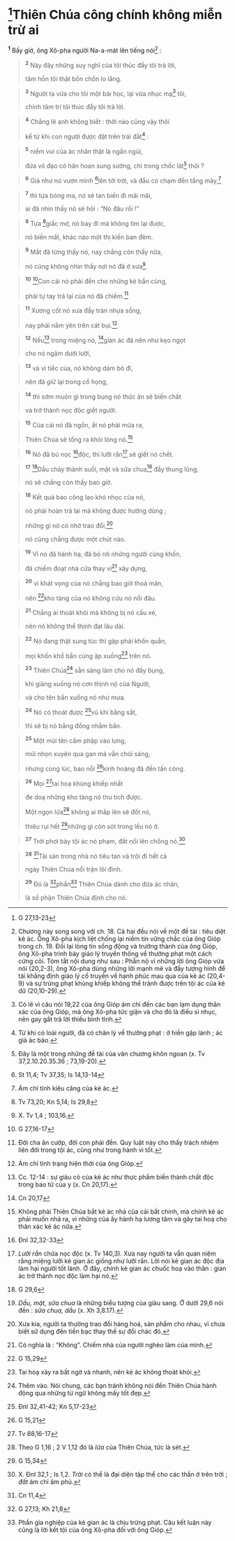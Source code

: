 # [^1*]Thiên Chúa công chính không miễn trừ ai
<sup><b>1</b></sup> Bấy giờ, ông Xô-pha người Na-a-mát lên tiếng nói[^1] :


> <sup><b>2</b></sup> Này đây những suy nghĩ của tôi thúc đẩy tôi trả lời,
> 
> tâm hồn tôi thật bồn chồn lo lắng.
>


> <sup><b>3</b></sup> Người ta vừa cho tôi một bài học, lại vừa nhục mạ[^2] tôi,
> 
> chính tâm trí tôi thúc đẩy tôi trả lời.
>


> <sup><b>4</b></sup> Chẳng lẽ anh không biết : thời nào cũng vậy thôi
> 
> kể từ khi con người được đặt trên trái đất[^3] :
>


> <sup><b>5</b></sup> niềm vui của ác nhân thật là ngắn ngủi,
> 
> đứa vô đạo có hân hoan sung sướng, chỉ trong chốc lát[^4] thôi ?
>


> <sup><b>6</b></sup> Giả như nó vươn mình [^2*]lên tới trời, và đầu có chạm đến tầng mây,[^5]
>


> <sup><b>7</b></sup> thì tựa bóng ma, nó sẽ tan biến đi mãi mãi,
> 
> ai đã nhìn thấy nó sẽ hỏi : “Nó đâu rồi !”
>


> <sup><b>8</b></sup> Tựa [^3*]giấc mơ, nó bay đi mà không tìm lại được,
> 
> nó biến mất, khác nào một thị kiến ban đêm.
>


> <sup><b>9</b></sup> Mắt đã từng thấy nó, nay chẳng còn thấy nữa,
> 
> nó cũng không nhìn thấy nơi nó đã ở xưa[^6].
>


> <sup><b>10</b></sup> [^4*]Con cái nó phải đền cho những kẻ bần cùng,
> 
> phải tự tay trả lại của nó đã chiếm.[^7]
>


> <sup><b>11</b></sup> Xương cốt nó xưa đầy tràn nhựa sống,
> 
> nay phải nằm yên trên cát bụi.[^8]
>


> <sup><b>12</b></sup> Nếu[^9] trong miệng nó, [^5*]gian ác đã nên như kẹo ngọt
> 
> cho nó ngậm dưới lưỡi,
>


> <sup><b>13</b></sup> và vì tiếc của, nó không dám bỏ đi,
> 
> nên đã giữ lại trong cổ họng,
>


> <sup><b>14</b></sup> thì sớm muộn gì trong bụng nó thức ăn sẽ biến chất
> 
> và trở thành nọc độc giết người.
>


> <sup><b>15</b></sup> Của cải nó đã ngốn, ắt nó phải mửa ra,
> 
> Thiên Chúa sẽ tống ra khỏi lòng nó.[^10]
>


> <sup><b>16</b></sup> Nó đã bú nọc [^6*]độc, thì lưỡi rắn[^11] sẽ giết nó chết.
>


> <sup><b>17</b></sup> [^7*]Dầu chảy thành suối, mật và sữa chua[^12] đầy thung lũng,
> 
> nó sẽ chẳng còn thấy bao giờ.
>


> <sup><b>18</b></sup> Kết quả bao công lao khó nhọc của nó,
> 
> nó phải hoàn trả lại mà không được hưởng dùng ;
> 
> những gì nó có nhờ trao đổi,[^13]
> 
> nó cũng chẳng được một chút nào.
>


> <sup><b>19</b></sup> Vì nó đã hành hạ, đã bỏ rơi những người cùng khốn,
> 
> đã chiếm đoạt nhà cửa thay vì[^14] xây dựng,
>


> <sup><b>20</b></sup> vì khát vọng của nó chẳng bao giờ thoả mãn,
> 
> nên [^8*]kho tàng của nó không cứu nó nổi đâu.
>


> <sup><b>21</b></sup> Chẳng ai thoát khỏi mà không bị nó cấu xé,
> 
> nên nó không thể thịnh đạt lâu dài.
>


> <sup><b>22</b></sup> Nó đang thật sung túc thì gặp phải khốn quẫn,
> 
> mọi khốn khổ bần cùng ập xuống[^15] trên nó.
>


> <sup><b>23</b></sup> Thiên Chúa[^16] sẵn sàng làm cho nó đầy bụng,
> 
> khi giáng xuống nó cơn thịnh nộ của Người,
> 
> và cho tên bắn xuống nó như mưa.
>


> <sup><b>24</b></sup> Nó có thoát được [^9*]vũ khí bằng sắt,
> 
> thì sẽ bị nỏ bằng đồng nhắm bắn.
>


> <sup><b>25</b></sup> Một mũi tên cắm phập vào lưng,
> 
> mũi nhọn xuyên qua gan mà vẫn chói sáng,
> 
> nhưng cùng lúc, bao nỗi [^10*]kinh hoàng đã đến tấn công.
>


> <sup><b>26</b></sup> Mọi [^11*]tai hoạ khủng khiếp nhất
> 
> đe doạ những kho tàng nó thu tích được.
> 
> Một ngọn lửa[^17] không ai thắp lên sẽ đốt nó,
> 
> thiêu rụi hết [^12*]những gì còn sót trong lều nó ở.
>


> <sup><b>27</b></sup> Trời phơi bày tội ác nó phạm, đất nổi lên chống nó.[^18]
>


> <sup><b>28</b></sup> [^13*]Tài sản trong nhà nó tiêu tan và trôi đi hết cả
> 
> ngày Thiên Chúa nổi trận lôi đình.
>


> <sup><b>29</b></sup> Đó là [^14*]phần[^19] Thiên Chúa dành cho đứa ác nhân,
> 
> là số phận Thiên Chúa định cho nó.
>

[^1]: Chương này song song với ch. 18. Cả hai đều nói về một đề tài : tiêu diệt kẻ ác. Ông Xô-pha kịch liệt chống lại niềm tin vững chắc của ông Gióp trong ch. 19. Đối lại lòng tin sống động và trưởng thành của ông Gióp, ông Xô-pha trình bày giáo lý truyền thống về thưởng phạt một cách cứng cỏi. Tóm tắt nội dung như sau : Phẫn nộ vì những lời ông Gióp vừa nói (20,2-3), ông Xô-pha dùng những lời mạnh mẽ và đầy tượng hình để tái khẳng định giáo lý cổ truyền về hạnh phúc mau qua của kẻ ác (20,4-9) và sự trừng phạt khủng khiếp không thể tránh được trên tội ác của kẻ dữ (20,10-29).
[^2]: Có lẽ vì câu nói 19,22 của ông Gióp ám chỉ đến các bạn lạm dụng thân xác của ông Gióp, mà ông Xô-pha tức giận và cho đó là điều sỉ nhục, nên gay gắt trả lời thiếu bình tĩnh.
[^3]: Từ khi có loài người, đã có chân lý về thưởng phạt : ở hiền gặp lành ; ác giả ác báo.
[^4]: Đây là một trong những đề tài của văn chương khôn ngoan (x. Tv 37,2.10.20.35.36 ; 73,19-20).
[^5]: Ám chỉ tính kiêu căng của kẻ ác.
[^6]: X. Tv 1,4 ; 103,16.
[^7]: Đời cha ăn cướp, đời con phải đền. Quy luật này cho thấy trách nhiệm liên đới trong tội ác, cũng như trong hành vi tốt.
[^8]: Ám chỉ tình trạng hiện thời của ông Gióp.
[^9]: Cc. 12-14 : sự giàu có của kẻ ác như thực phẩm biến thành chất độc trong bao tử của y (x. Cn 20,17).
[^10]: Không phải Thiên Chúa bắt kẻ ác nhả của cải bất chính, mà chính kẻ ác phải muốn nhả ra, vì những của ấy hành hạ lương tâm và gây tai hoạ cho thân xác kẻ ác nữa.
[^11]: <i>Lưỡi rắn</i> chứa nọc độc (x. Tv 140,3). Xưa nay người ta vẫn quan niệm rằng miệng lưỡi kẻ gian ác giống như lưỡi rắn. Lời nói kẻ gian ác độc địa làm hại người tốt lành. Ở đây, chính kẻ gian ác chuốc hoạ vào thân : gian ác trở thành nọc độc làm hại nó.
[^12]: <i>Dầu, mật, sữa chua</i> là những biểu tượng của giàu sang. Ở dưới 29,6 nói đến : <i>sữa chua, dầu</i> (x. Xh 3,8.17).
[^13]: Xưa kia, người ta thường trao đổi hàng hoá, sản phẩm cho nhau, vì chưa biết sử dụng đến tiền bạc thay thế sự đổi chác đó.
[^14]: Có nghĩa là : “Không”. Chiếm nhà của người nghèo làm của mình.
[^15]: Tai hoạ xảy ra bất ngờ và nhanh, nên kẻ ác không thoát khỏi.
[^16]: Thêm vào. Nói chung, các bạn tránh không nói đến Thiên Chúa hành động qua những từ ngữ không mấy tốt đẹp.
[^17]: Theo G 1,16 ; 2 V 1,12 đó là <i>lửa</i> của Thiên Chúa, tức là sét.
[^18]: X. Đnl 32,1 ; Is 1,2. <i>Trời</i> có thể là đại diện tập thể cho các thần ở trên trời ; <i>đất</i> ám chỉ âm phủ.
[^19]: Phần gia nghiệp của kẻ gian ác là chịu trừng phạt. Câu kết luận này cũng là lời kết tội của ông Xô-pha đối với ông Gióp.
[^1*]: G 27,13-23
[^2*]: St 11,4; Tv 37,35; Is 14,13-14
[^3*]: Tv 73,20; Kn 5,14; Is 29,8
[^4*]: G 27,16-17
[^5*]: Cn 20,17
[^6*]: Đnl 32,32-33
[^7*]: G 29,6
[^8*]: G 15,29
[^9*]: Đnl 32,41-42; Kn 5,17-23
[^10*]: G 15,21
[^11*]: Tv 88,16-17
[^12*]: G 15,34
[^13*]: Cn 11,4
[^14*]: G 27,13; Kh 21,8
